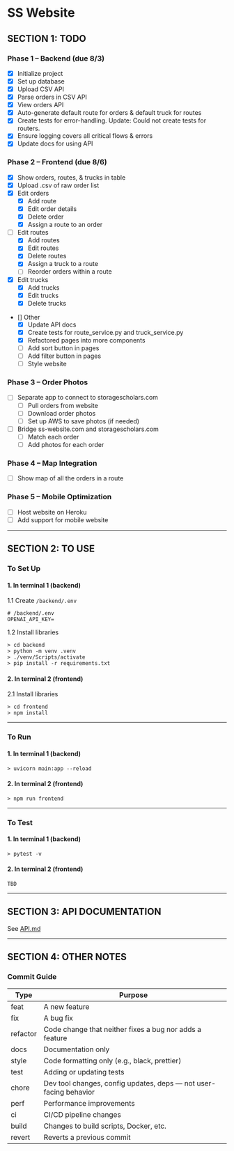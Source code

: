 # SS Website

## SECTION 1: TODO

### Phase 1 – Backend (due 8/3)
- [x] Initialize project
- [x] Set up database
- [x] Upload CSV API
- [x] Parse orders in CSV API
- [x] View orders API
- [x] Auto-generate default route for orders & default truck for routes
- [x] Create tests for error-handling. Update: Could not create tests for routers.
- [x] Ensure logging covers all critical flows & errors
- [x] Update docs for using API

### Phase 2 – Frontend (due 8/6)
- [x] Show orders, routes, & trucks in table
- [x] Upload .csv of raw order list
- [x] Edit orders
  - [x] Add route
  - [x] Edit order details
  - [x] Delete order
  - [x] Assign a route to an order
- [ ] Edit routes
  - [x] Add routes
  - [x] Edit routes
  - [x] Delete routes
  - [x] Assign a truck to a route
  - [ ] Reorder orders within a route
- [x] Edit trucks
  - [x] Add trucks
  - [x] Edit trucks
  - [x] Delete trucks
- [] Other
  - [x] Update API docs
  - [x] Create tests for route_service.py and truck_service.py
  - [x] Refactored pages into more components
  - [ ] Add sort button in pages
  - [ ] Add filter button in pages
  - [ ] Style website

### Phase 3 – Order Photos
- [ ] Separate app to connect to storagescholars.com
  - [ ] Pull orders from website
  - [ ] Download order photos
  - [ ] Set up AWS to save photos (if needed)
- [ ] Bridge ss-website.com and storagescholars.com
  - [ ] Match each order
  - [ ] Add photos for each order

### Phase 4 – Map Integration
- [ ] Show map of all the orders in a route

### Phase 5 – Mobile Optimization
- [ ] Host website on Heroku
- [ ] Add support for mobile website

---

## SECTION 2: TO USE

### To Set Up

#### 1. In terminal 1 (backend)
1.1 Create `/backend/.env`
```
# /backend/.env
OPENAI_API_KEY=
```

1.2 Install libraries
```
> cd backend
> python -m venv .venv
> ./venv/Scripts/activate
> pip install -r requirements.txt
```

#### 2. In terminal 2 (frontend)
2.1 Install libraries
```
> cd frontend
> npm install
```

---

### To Run

#### 1. In terminal 1 (backend)
```
> uvicorn main:app --reload
```

#### 2. In terminal 2 (frontend)
```
> npm run frontend
```

---

### To Test

#### 1. In terminal 1 (backend)
```
> pytest -v
```

#### 2. In terminal 2 (frontend)
```
TBD
```

---

## SECTION 3: API DOCUMENTATION

See [API.md](API.md)

---

## SECTION 4: OTHER NOTES

### Commit Guide
| Type | Purpose |
| ----- | ----- |
| feat | A new feature |
| fix | A bug fix |
| refactor | Code change that neither fixes a bug nor adds a feature |
| docs | Documentation only |
| style | Code formatting only (e.g., black, prettier) |
| test | Adding or updating tests |
| chore | Dev tool changes, config updates, deps — not user-facing behavior |
| perf | Performance improvements |
| ci | CI/CD pipeline changes |
| build | Changes to build scripts, Docker, etc. |
| revert | Reverts a previous commit |
